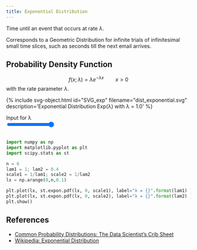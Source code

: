 ```yaml
---
title: Exponential Distribution
---
```


Time until an event that occurs at rate $\lambda$.

Corresponds to a Geometric Distribution for infinite trials of infinitesimal small time slices, such as seconds till the next email arrives.




## Probability Density Function

<!-- $$f(x;\lambda) = \begin{cases} \lambda e^{-\lambda x} & x \ge 0, \\\\ 0 & x < 0. \end{cases}$$ -->

$$f(x;\lambda) = \lambda e^{-\lambda x} \qquad x \gt 0$$
with the rate parameter $\lambda$.


{% include svg-object.html id="SVG_exp" filename="dist_exponential.svg" description='Exponential Distribution Exp(λ) with λ = <span id="par_lam">1.0</span>' %}

<div class="row" markdown>
  <div class="col" markdown>
  <label>Input for λ</label><br>
  <input type="range" id="lamda_range" min="1" max="10" value="10" list="tickmarks" oninput="exp_update(this)"><br><br>
  </div>
</div>


```python
import numpy as np
import matplotlib.pyplot as plt
import scipy.stats as st

n = 6
lam1 = 1; lam2 = 0.4
scale1 = 1/lam1; scale2 = 1/lam2
lx = np.arange(0,n,0.1)

plt.plot(lx, st.expon.pdf(lx, 0, scale1), label="λ = {}".format(lam1) )
plt.plot(lx, st.expon.pdf(lx, 0, scale2), label="λ = {}".format(lam2) )
plt.show()
```


## References
* [Common Probability Distributions: The Data Scientist’s Crib Sheet](https://blog.cloudera.com/blog/2015/12/common-probability-distributions-the-data-scientists-crib-sheet/)
* [Wikipedia: Exponential Distribution](https://en.wikipedia.org/wiki/Exponential_distribution)


<script>
var SVG_exp;
var SVG_Scales;
var Dist_values = [30, 0.33];

function get_scale(SVG_exp, xtick0=1, ytick0=1, xtickscale=NaN, ytickscale=NaN){
  var x0 = parseFloat( SVG_exp.getElementById("xtick_"+xtick0).querySelector("use").getAttribute('x') )
  var y0 = parseFloat( SVG_exp.getElementById("ytick_"+ytick0).querySelector("use").getAttribute('y') )
  var x1 = parseFloat( SVG_exp.getElementById("xtick_"+(xtick0+1)).querySelector("use").getAttribute('x') )
  var y1 = parseFloat( SVG_exp.getElementById("ytick_"+(ytick0+1)).querySelector("use").getAttribute('y') )
  var xtickscale = parseFloat( SVG_exp.getElementById("xtick_"+(xtick0+1)).querySelector("text").textContent )
  var ytickscale = parseFloat( SVG_exp.getElementById("ytick_"+(ytick0+1)).querySelector("text").textContent )
  var xscale = (x1 - x0) / xtickscale
  var yscale = (y1 - y0) / ytickscale
  return [x0, y0, xscale, yscale]
}

function SVG_path_segs(path){ return path.getAttribute('d').split(/\s*[LlVvHh]\s*/); }

function exp_update(slider){
  lambda = slider.value/10;
  path = SVG_exp.getElementById("line2d_34").children[0]
  segs = SVG_path_segs(path)
  for (var i = 0; i < segs.length; i++) {
    x = i / 10;  // / SVG_Scales[2];   * 50 / 500
    y = SVG_Scales[1] + lambda * Math.exp(-lambda * x) * SVG_Scales[3];
    segs[i] = segs[i].replace(/(?<=\d )(\d+(?:\.\d+))/, y)
  }
  path.setAttribute('d', segs.join(" L "))
  SVG_exp.getElementById('legend_1').querySelector("text").innerHTML="λ = "+lambda
}

document.getElementById("SVG_exp").addEventListener("load",function(){
    SVG_exp = document.getElementById("SVG_exp").contentDocument; // get inner DOM
    SVG_Scales = get_scale(SVG_exp);
}, false);
</script>
